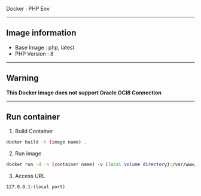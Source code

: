 Docker : PHP Env
***
## Image information
- Base Image : php, latest
- PHP Version : 8
***
## Warning
**This Docker image does not support Oracle OCI8 Connection**
***
## Run container
1. Build Container

```bash
docker build -t (image name) .
```

2. Run image

```bash
docker run -d -n (container name) -v (local volume directory):/var/www/html -p (local port):80 (image name)
```

3. Access URL

```text 
127.0.0.1:(local port)
```